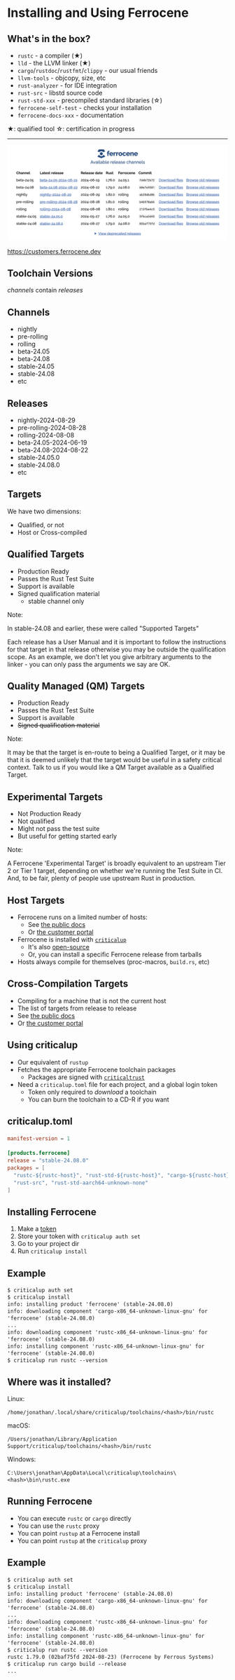 # Installing and Using Ferrocene

## What's in the box?

* `rustc` - a compiler (★)
* `lld` - the LLVM linker (★)
* `cargo`/`rustdoc`/`rustfmt`/`clippy` - our usual friends
* `llvm-tools` - objcopy, size, etc
* `rust-analyzer` - for IDE integration
* `rust-src` - libstd source code
* `rust-std-xxx` - precompiled standard libraries (☆)
* `ferrocene-self-test` - checks your installation
* `ferrocene-docs-xxx` - documentation

★: qualified tool ☆: certification in progress

---

![Portal](./images/portal.png)

<https://customers.ferrocene.dev>

## Toolchain Versions

*channels* contain *releases*

## Channels

* nightly
* pre-rolling
* rolling
* beta-24.05
* beta-24.08
* stable-24.05
* stable-24.08
* etc

## Releases

* nightly-2024-08-29
* pre-rolling-2024-08-28
* rolling-2024-08-08
* beta-24.05-2024-06-19
* beta-24.08-2024-08-22
* stable-24.05.0
* stable-24.08.0
* etc

## Targets

We have two dimensions:

* Qualified, or not
* Host or Cross-compiled

## Qualified Targets

* Production Ready
* Passes the Rust Test Suite
* Support is available
* Signed qualification material
  * stable channel only

Note:

In stable-24.08 and earlier, these were called "Supported Targets"

Each release has a User Manual and it is important to follow the instructions
for that target in that release otherwise you may be outside the qualification
scope. As an example, we don't let you give arbitrary arguments to the linker -
you can only pass the arguments we say are OK.

## Quality Managed (QM) Targets

* Production Ready
* Passes the Rust Test Suite
* Support is available
* ~~Signed qualification material~~

Note:

It may be that the target is en-route to being a Qualified Target, or it may be
that it is deemed unlikely that the target would be useful in a safety critical
context. Talk to us if you would like a QM Target available as a Qualified
Target.

## Experimental Targets

* Not Production Ready
* Not qualified
* Might not pass the test suite
* But useful for getting started early

Note:

A Ferrocene 'Experimental Target' is broadly equivalent to an upstream Tier 2 or
Tier 1 target, depending on whether we're running the Test Suite in CI. And, to
be fair, plenty of people use upstream Rust in production.

## Host Targets

* Ferrocene runs on a limited number of hosts:
  * See [the public docs](https://public-docs.ferrocene.dev/main/user-manual/targets/index.html)
  * Or [the customer portal](https://customers.ferrocene.dev)
* Ferrocene is installed with [`criticalup`](https://criticalup.ferrocene.dev)
  * It's also [open-source](https://github.com/ferrocene/criticalup)
  * Or, you can install a specific Ferrocene release from tarballs
* Hosts always compile for themselves (proc-macros, `build.rs`, etc)

## Cross-Compilation Targets

* Compiling for a machine that is not the current host
* The list of targets from release to release
* See [the public docs](https://public-docs.ferrocene.dev/main/user-manual/targets/index.html)
* Or [the customer portal](https://customers.ferrocene.dev)

## Using criticalup

* Our equivalent of `rustup`
* Fetches the appropriate Ferrocene toolchain packages
  * Packages are signed with [`criticaltrust`](https://docs.rs/criticaltrust)
* Need a `criticalup.toml` file for each project, and a global login token
  * Token only required to *download* a toolchain
  * You can burn the toolchain to a CD-R if you want

## criticalup.toml

```toml
manifest-version = 1

[products.ferrocene]
release = "stable-24.08.0"
packages = [
  "rustc-${rustc-host}", "rust-std-${rustc-host}", "cargo-${rustc-host}",
  "rust-src", "rust-std-aarch64-unknown-none"
]
```

## Installing Ferrocene

1. Make a [token](https://customers.ferrocene.dev/users/tokens)
2. Store your token with `criticalup auth set`
3. Go to your project dir
4. Run `criticalup install`

## Example

```console
$ criticalup auth set
$ criticalup install
info: installing product 'ferrocene' (stable-24.08.0)
info: downloading component 'cargo-x86_64-unknown-linux-gnu' for 'ferrocene' (stable-24.08.0)
...
info: downloading component 'rustc-x86_64-unknown-linux-gnu' for 'ferrocene' (stable-24.08.0)
info: installing component 'rustc-x86_64-unknown-linux-gnu' for 'ferrocene' (stable-24.08.0)
$ criticalup run rustc --version
```

## Where was it installed?

Linux:

```text
/home/jonathan/.local/share/criticalup/toolchains/<hash>/bin/rustc
```

macOS:

```text
/Users/jonathan/Library/Application Support/criticalup/toolchains/<hash>/bin/rustc
```

Windows:

```text
C:\Users\jonathan\AppData\Local\criticalup\toolchains\<hash>\bin\rustc.exe
```

## Running Ferrocene

* You can execute `rustc` or `cargo` directly
* You can use the `rustc` proxy
* You can point `rustup` at a Ferrocene install
* You can point `rustup` at the `criticalup` proxy

## Example

```console
$ criticalup auth set
$ criticalup install
info: installing product 'ferrocene' (stable-24.08.0)
info: downloading component 'cargo-x86_64-unknown-linux-gnu' for 'ferrocene' (stable-24.08.0)
...
info: downloading component 'rustc-x86_64-unknown-linux-gnu' for 'ferrocene' (stable-24.08.0)
info: installing component 'rustc-x86_64-unknown-linux-gnu' for 'ferrocene' (stable-24.08.0)
$ criticalup run rustc --version
rustc 1.79.0 (02baf75fd 2024-08-23) (Ferrocene by Ferrous Systems)
$ criticalup run cargo build --release
...
```
